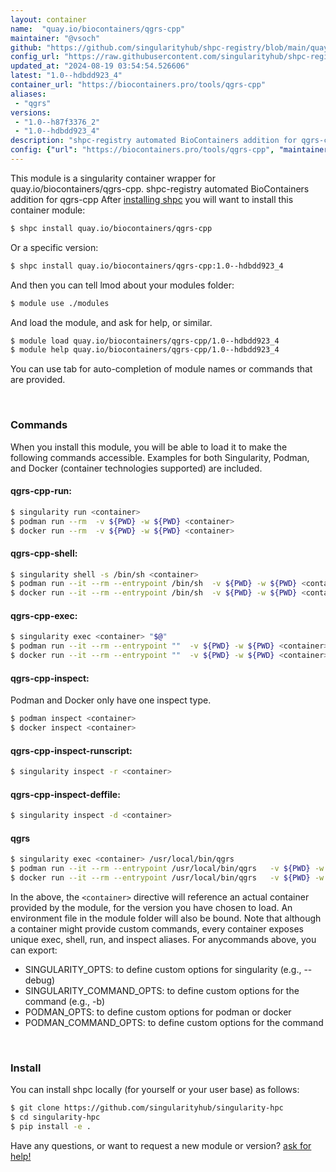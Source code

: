 ```yaml
---
layout: container
name:  "quay.io/biocontainers/qgrs-cpp"
maintainer: "@vsoch"
github: "https://github.com/singularityhub/shpc-registry/blob/main/quay.io/biocontainers/qgrs-cpp/container.yaml"
config_url: "https://raw.githubusercontent.com/singularityhub/shpc-registry/main/quay.io/biocontainers/qgrs-cpp/container.yaml"
updated_at: "2024-08-19 03:54:54.526606"
latest: "1.0--hdbdd923_4"
container_url: "https://biocontainers.pro/tools/qgrs-cpp"
aliases:
 - "qgrs"
versions:
 - "1.0--h87f3376_2"
 - "1.0--hdbdd923_4"
description: "shpc-registry automated BioContainers addition for qgrs-cpp"
config: {"url": "https://biocontainers.pro/tools/qgrs-cpp", "maintainer": "@vsoch", "description": "shpc-registry automated BioContainers addition for qgrs-cpp", "latest": {"1.0--hdbdd923_4": "sha256:37a513bf2aef84bd075e9649501ace9cc028c1590aa787a40063d2d7efefecdf"}, "tags": {"1.0--h87f3376_2": "sha256:a521ba710442d28ccbe42a533925121e948d2a80503e6580e47fa9fad5d2e53e", "1.0--hdbdd923_4": "sha256:37a513bf2aef84bd075e9649501ace9cc028c1590aa787a40063d2d7efefecdf"}, "docker": "quay.io/biocontainers/qgrs-cpp", "aliases": {"qgrs": "/usr/local/bin/qgrs"}}
---
```


This module is a singularity container wrapper for quay.io/biocontainers/qgrs-cpp.
shpc-registry automated BioContainers addition for qgrs-cpp
After [installing shpc](#install) you will want to install this container module:


```bash
$ shpc install quay.io/biocontainers/qgrs-cpp
```

Or a specific version:

```bash
$ shpc install quay.io/biocontainers/qgrs-cpp:1.0--hdbdd923_4
```

And then you can tell lmod about your modules folder:

```bash
$ module use ./modules
```

And load the module, and ask for help, or similar.

```bash
$ module load quay.io/biocontainers/qgrs-cpp/1.0--hdbdd923_4
$ module help quay.io/biocontainers/qgrs-cpp/1.0--hdbdd923_4
```

You can use tab for auto-completion of module names or commands that are provided.

<br>

### Commands

When you install this module, you will be able to load it to make the following commands accessible.
Examples for both Singularity, Podman, and Docker (container technologies supported) are included.

#### qgrs-cpp-run:

```bash
$ singularity run <container>
$ podman run --rm  -v ${PWD} -w ${PWD} <container>
$ docker run --rm  -v ${PWD} -w ${PWD} <container>
```

#### qgrs-cpp-shell:

```bash
$ singularity shell -s /bin/sh <container>
$ podman run --it --rm --entrypoint /bin/sh  -v ${PWD} -w ${PWD} <container>
$ docker run --it --rm --entrypoint /bin/sh  -v ${PWD} -w ${PWD} <container>
```

#### qgrs-cpp-exec:

```bash
$ singularity exec <container> "$@"
$ podman run --it --rm --entrypoint ""  -v ${PWD} -w ${PWD} <container> "$@"
$ docker run --it --rm --entrypoint ""  -v ${PWD} -w ${PWD} <container> "$@"
```

#### qgrs-cpp-inspect:

Podman and Docker only have one inspect type.

```bash
$ podman inspect <container>
$ docker inspect <container>
```

#### qgrs-cpp-inspect-runscript:

```bash
$ singularity inspect -r <container>
```

#### qgrs-cpp-inspect-deffile:

```bash
$ singularity inspect -d <container>
```


#### qgrs

```bash
$ singularity exec <container> /usr/local/bin/qgrs
$ podman run --it --rm --entrypoint /usr/local/bin/qgrs   -v ${PWD} -w ${PWD} <container> -c " $@"
$ docker run --it --rm --entrypoint /usr/local/bin/qgrs   -v ${PWD} -w ${PWD} <container> -c " $@"
```



In the above, the `<container>` directive will reference an actual container provided
by the module, for the version you have chosen to load. An environment file in the
module folder will also be bound. Note that although a container
might provide custom commands, every container exposes unique exec, shell, run, and
inspect aliases. For anycommands above, you can export:

 - SINGULARITY_OPTS: to define custom options for singularity (e.g., --debug)
 - SINGULARITY_COMMAND_OPTS: to define custom options for the command (e.g., -b)
 - PODMAN_OPTS: to define custom options for podman or docker
 - PODMAN_COMMAND_OPTS: to define custom options for the command

<br>

### Install

You can install shpc locally (for yourself or your user base) as follows:

```bash
$ git clone https://github.com/singularityhub/singularity-hpc
$ cd singularity-hpc
$ pip install -e .
```

Have any questions, or want to request a new module or version? [ask for help!](https://github.com/singularityhub/singularity-hpc/issues)